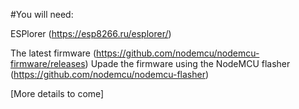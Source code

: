 #You will need:

ESPlorer (https://esp8266.ru/esplorer/)

The latest firmware (https://github.com/nodemcu/nodemcu-firmware/releases)
Upade the firmware using the NodeMCU flasher (https://github.com/nodemcu/nodemcu-flasher)

[More details to come]
